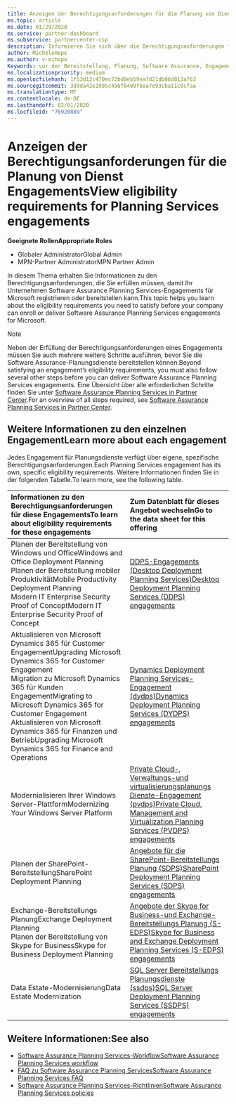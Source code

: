 ```yaml
---
title: Anzeigen der Berechtigungsanforderungen für die Planung von Dienst Engagements | Partner Center
ms.topic: article
ms.date: 01/29/2020
ms.service: partner-dashboard
ms.subservice: partnercenter-csp
description: Informieren Sie sich über die Berechtigungsanforderungen für jede Software Assurance Planning Services-Einbindung, die ein Unternehmen für Unternehmenskunden anbieten kann.
author: MicheleHope
ms.author: v-mihope
Keywords: vor der Bereitstellung, Planung, Software Assurance, Engagements, Anforderungen, Qualifikation, Angebot
ms.localizationpriority: medium
ms.openlocfilehash: 1f53d12c470ec72bd8eb59ea7d21db06d813a763
ms.sourcegitcommit: 3d9da42e1995c456f6409fbaa7e93cba11c0cfaa
ms.translationtype: MT
ms.contentlocale: de-DE
ms.lasthandoff: 02/01/2020
ms.locfileid: "76928889"
---
```

# <a name="view-eligibility-requirements-for-planning-services-engagements"></a><span data-ttu-id="c322e-104">Anzeigen der Berechtigungsanforderungen für die Planung von Dienst Engagements</span><span class="sxs-lookup"><span data-stu-id="c322e-104">View eligibility requirements for Planning Services engagements</span></span>

<span data-ttu-id="c322e-105">**Geeignete Rollen**</span><span class="sxs-lookup"><span data-stu-id="c322e-105">**Appropriate Roles**</span></span>

- <span data-ttu-id="c322e-106">Globaler Administrator</span><span class="sxs-lookup"><span data-stu-id="c322e-106">Global Admin</span></span>
- <span data-ttu-id="c322e-107">MPN-Partner Administrator</span><span class="sxs-lookup"><span data-stu-id="c322e-107">MPN Partner Admin</span></span>

<span data-ttu-id="c322e-108">In diesem Thema erhalten Sie Informationen zu den Berechtigungsanforderungen, die Sie erfüllen müssen, damit Ihr Unternehmen Software Assurance Planning Services-Engagements für Microsoft registrieren oder bereitstellen kann.</span><span class="sxs-lookup"><span data-stu-id="c322e-108">This topic helps you learn about the eligibility requirements you need to satisfy before your company can enroll or deliver Software Assurance Planning Services engagements for Microsoft.</span></span>

>[!NOTE]
> <span data-ttu-id="c322e-109">Neben der Erfüllung der Berechtigungsanforderungen eines Engagements müssen Sie auch mehrere weitere Schritte ausführen, bevor Sie die Software Assurance-Planungsdienste bereitstellen können.</span><span class="sxs-lookup"><span data-stu-id="c322e-109">Beyond satisfying an engagement’s eligibility requirements, you must also follow several other steps before you can deliver Software Assurance Planning Services engagements.</span></span> <span data-ttu-id="c322e-110">Eine Übersicht über alle erforderlichen Schritte finden Sie unter [Software Assurance Planning Services in Partner Center](software-assurance-dps.md).</span><span class="sxs-lookup"><span data-stu-id="c322e-110">For an overview of all steps required, see [Software Assurance Planning Services in Partner Center](software-assurance-dps.md).</span></span>

## <a name="learn-more-about-each-engagement"></a><span data-ttu-id="c322e-111">Weitere Informationen zu den einzelnen Engagement</span><span class="sxs-lookup"><span data-stu-id="c322e-111">Learn more about each engagement</span></span>

<span data-ttu-id="c322e-112">Jedes Engagement für Planungsdienste verfügt über eigene, spezifische Berechtigungsanforderungen.</span><span class="sxs-lookup"><span data-stu-id="c322e-112">Each Planning Services engagement has its own, specific eligibility requirements.</span></span> <span data-ttu-id="c322e-113">Weitere Informationen finden Sie in der folgenden Tabelle.</span><span class="sxs-lookup"><span data-stu-id="c322e-113">To learn more, see the following table.</span></span>

|<span data-ttu-id="c322e-114">**Informationen zu den Berechtigungsanforderungen für diese Engagements**</span><span class="sxs-lookup"><span data-stu-id="c322e-114">**To learn about eligibility requirements for these engagements**</span></span>   |<span data-ttu-id="c322e-115">**Zum Datenblatt für dieses Angebot wechseln**</span><span class="sxs-lookup"><span data-stu-id="c322e-115">**Go to the data sheet for this offering**</span></span>  |
|:------------------------------------|:------------------|
| <span data-ttu-id="c322e-116">Planen der Bereitstellung von Windows und Office</span><span class="sxs-lookup"><span data-stu-id="c322e-116">Windows and Office Deployment Planning</span></span><br> <span data-ttu-id="c322e-117">Planen der Bereitstellung mobiler Produktivität</span><span class="sxs-lookup"><span data-stu-id="c322e-117">Mobile Productivity Deployment Planning</span></span><br> <span data-ttu-id="c322e-118">Modern IT Enterprise Security Proof of Concept</span><span class="sxs-lookup"><span data-stu-id="c322e-118">Modern IT Enterprise Security Proof of Concept</span></span></br>  | [<span data-ttu-id="c322e-119">DDPS-Engagements (Desktop Deployment Planning Services)</span><span class="sxs-lookup"><span data-stu-id="c322e-119">Desktop Deployment Planning Services (DDPS) engagements</span></span>](https://go.microsoft.com/fwlink/?linkid=2116072) |
| <span data-ttu-id="c322e-120">Aktualisieren von Microsoft Dynamics 365 für Customer Engagement</span><span class="sxs-lookup"><span data-stu-id="c322e-120">Upgrading Microsoft Dynamics 365 for Customer Engagement</span></span><br> <span data-ttu-id="c322e-121">Migration zu Microsoft Dynamics 365 für Kunden Engagement</span><span class="sxs-lookup"><span data-stu-id="c322e-121">Migrating to Microsoft Dynamics 365 for Customer Engagement</span></span><br> <span data-ttu-id="c322e-122">Aktualisieren von Microsoft Dynamics 365 für Finanzen und Betrieb</span><span class="sxs-lookup"><span data-stu-id="c322e-122">Upgrading Microsoft Dynamics 365 for Finance and Operations</span></span></br>  | [<span data-ttu-id="c322e-123">Dynamics Deployment Planning Services-Engagement (dydps)</span><span class="sxs-lookup"><span data-stu-id="c322e-123">Dynamics Deployment Planning Services (DYDPS) engagements</span></span>](https://go.microsoft.com/fwlink/?linkid=2116073)  |
| <span data-ttu-id="c322e-124">Modernialisieren Ihrer Windows Server-Plattform</span><span class="sxs-lookup"><span data-stu-id="c322e-124">Modernizing Your Windows Server Platform</span></span> | [<span data-ttu-id="c322e-125">Private Cloud-, Verwaltungs-und virtualisierungsplanungs Dienste-Engagement (pvdps)</span><span class="sxs-lookup"><span data-stu-id="c322e-125">Private Cloud, Management and Virtualization Planning Services (PVDPS) engagements</span></span>](https://go.microsoft.com/fwlink/?linkid=2115982) |
| <span data-ttu-id="c322e-126">Planen der SharePoint-Bereitstellung</span><span class="sxs-lookup"><span data-stu-id="c322e-126">SharePoint Deployment Planning</span></span>   | [<span data-ttu-id="c322e-127">Angebote für die SharePoint-Bereitstellungs Planung (SDPS)</span><span class="sxs-lookup"><span data-stu-id="c322e-127">SharePoint Deployment Planning Services (SDPS) engagements</span></span>](https://go.microsoft.com/fwlink/?linkid=2116074)  |
| <span data-ttu-id="c322e-128">Exchange-Bereitstellungs Planung</span><span class="sxs-lookup"><span data-stu-id="c322e-128">Exchange Deployment Planning</span></span><br> <span data-ttu-id="c322e-129">Planen der Bereitstellung von Skype for Business</span><span class="sxs-lookup"><span data-stu-id="c322e-129">Skype for Business Deployment Planning</span></span></br>  | [<span data-ttu-id="c322e-130">Angebote der Skype for Business-und Exchange-Bereitstellungs Planung (S-EDPS)</span><span class="sxs-lookup"><span data-stu-id="c322e-130">Skype for Business and Exchange Deployment Planning Services (S-EDPS) engagements</span></span>](https://go.microsoft.com/fwlink/?linkid=2116075)  |
| <span data-ttu-id="c322e-131">Data Estate-Modernisierung</span><span class="sxs-lookup"><span data-stu-id="c322e-131">Data Estate Modernization</span></span>  | [<span data-ttu-id="c322e-132">SQL Server Bereitstellungs Planungsdienste (ssdps)</span><span class="sxs-lookup"><span data-stu-id="c322e-132">SQL Server Deployment Planning Services (SSDPS) engagements</span></span>](https://go.microsoft.com/fwlink/?linkid=2116076)  |

## <a name="see-also"></a><span data-ttu-id="c322e-133">Weitere Informationen:</span><span class="sxs-lookup"><span data-stu-id="c322e-133">See also</span></span>

- [<span data-ttu-id="c322e-134">Software Assurance Planning Services-Workflow</span><span class="sxs-lookup"><span data-stu-id="c322e-134">Software Assurance Planning Services workflow</span></span>](https://go.microsoft.com/fwlink/?linkid=2115983)
- [<span data-ttu-id="c322e-135">FAQ zu Software Assurance Planning Services</span><span class="sxs-lookup"><span data-stu-id="c322e-135">Software Assurance Planning Services FAQ</span></span>](https://go.microsoft.com/fwlink/?linkid=2116077)
- [<span data-ttu-id="c322e-136">Software Assurance Planning Services-Richtlinien</span><span class="sxs-lookup"><span data-stu-id="c322e-136">Software Assurance Planning Services policies</span></span>](https://go.microsoft.com/fwlink/?linkid=2115984)

